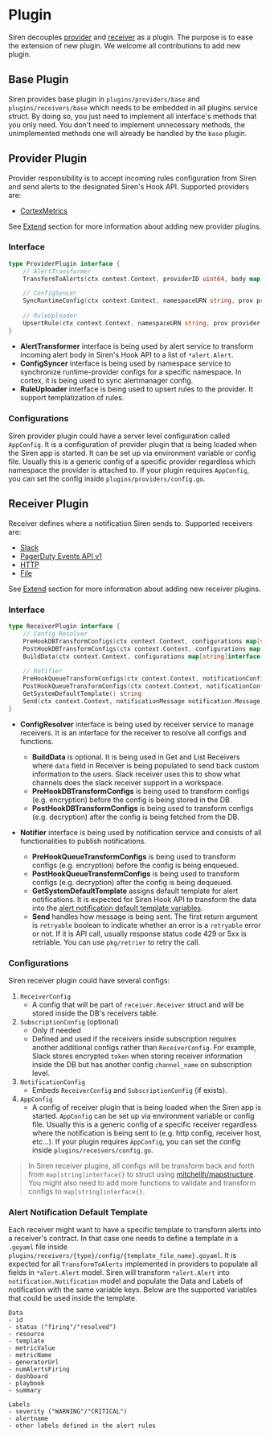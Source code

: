 # Plugin

Siren decouples [provider](#provider-plugin) and [receiver](#receiver-plugin) as a plugin. The purpose is to ease the extension of new plugin. We welcome all contributions to add new plugin. 

## Base Plugin

Siren provides base plugin in  `plugins/providers/base` and `plugins/receivers/base` which needs to be embedded in all plugins service struct. By doing so, you just need to implement all interface's methods that you only need. You don't need to implement unnecessary methods, the unimplemented methods one will already be handled by the `base` plugin. 


## Provider Plugin

Provider responsibility is to accept incoming rules configuration from Siren and send alerts to the designated Siren's Hook API. Supported providers are:

- [CortexMetrics](../providers/cortexmetrics.md)

See [Extend](../extend/adding_new_provider.md) section for more information about adding new provider plugins.
### Interface

```go
type ProviderPlugin interface {
	// AlertTransformer
	TransformToAlerts(ctx context.Context, providerID uint64, body map[string]interface{}) ([]*alert.Alert, int, error) 

	// ConfigSyncer
	SyncRuntimeConfig(ctx context.Context, namespaceURN string, prov provider.Provider) error
	
	// RuleUploader
	UpsertRule(ctx context.Context, namespaceURN string, prov provider.Provider, rl *rule.Rule, templateToUpdate *template.Template) error
}
```
- **AlertTransformer** interface is being used by alert service to transform incoming alert body in Siren's Hook API to a list of `*alert.Alert`.
- **ConfigSyncer** interface is being used by namespace service to synchronize runtime-provider configs for a specific namespace. In cortex, it is being used to sync alertmanager config.
- **RuleUploader** interface is being used to upsert rules to the provider. It support templatization of rules.

### Configurations

Siren provider plugin could have a server level configuration called `AppConfig`. It is a configuration of provider plugin that is being loaded when the Siren app is started. It can be set up via environment variable or config file. Usually this is a generic config of a specific provider regardless which namespace the provider is attached to. If your plugin requires `AppConfig`, you can set the config inside `plugins/providers/config.go`.


## Receiver Plugin

Receiver defines where a notification Siren sends to. Supported receivers are:

- [Slack](../receivers/slack.md)
- [PagerDuty Events API v1](../receivers/pagerduty.md)
- [HTTP](../receivers/http.md)
- [File](../receivers/file.md)

See [Extend](../extend/adding_new_receiver.md) section for more information about adding new receiver plugins.

### Interface

```go
type ReceiverPlugin interface {
	// Config Resolver
	PreHookDBTransformConfigs(ctx context.Context, configurations map[string]interface{}) (map[string]interface{}, error)
	PostHookDBTransformConfigs(ctx context.Context, configurations map[string]interface{}) (map[string]interface{}, error)
	BuildData(ctx context.Context, configurations map[string]interface{}) (map[string]interface{}, error)
	
	// Notifier
	PreHookQueueTransformConfigs(ctx context.Context, notificationConfigMap map[string]interface{}) (map[string]interface{}, error)
	PostHookQueueTransformConfigs(ctx context.Context, notificationConfigMap map[string]interface{}) (map[string]interface{}, error)
	GetSystemDefaultTemplate() string
	Send(ctx context.Context, notificationMessage notification.Message) (bool, error)
}
```

- **ConfigResolver** interface is being used by receiver service to manage receivers. It is an interface for the receiver to resolve all configs and functions.
	- **BuildData** is optional. It is being used in Get and List Receivers where `data` field in Receiver is being populated to send back custom information to the users. Slack receiver uses this to show what channels does the slack receiver support in a workspace.
	- **PreHookDBTransformConfigs** is being used to transform configs (e.g. encryption) before the config is being stored in the DB.
	- **PostHookDBTransformConfigs** is being used to transform configs (e.g. decryption) after the config is being fetched from the DB.

- **Notifier** interface is being used by notification service and consists of all functionalities to publish notifications.
	- **PreHookQueueTransformConfigs** is being used to transform configs (e.g. encryption) before the config is being enqueued.
	- **PostHookQueueTransformConfigs** is being used to transform configs (e.g. decryption) after the config is being dequeued.
	- **GetSystemDefaultTemplate** assigns default template for alert notifications. It is expected for Siren Hook API to transform the data into the [alert notification default template variables](#alert-notification-default-template).
	- **Send** handles how message is being sent. The first return argument is `retryable` boolean to indicate whether an error is a `retryable` error or not. If it is API call, usually response status code 429 or 5xx is retriable. You can use `pkg/retrier` to retry the call.

### Configurations

Siren receiver plugin could have several configs: 
1. `ReceiverConfig`
	- A config that will be part of `receiver.Receiver` struct and will be stored inside the DB's receivers table.
2. `SubscriptionConfig` (optional)
	- Only if needed
	- Defined and used if the receivers inside subscription requires another additional configs rather than `ReceiverConfig`. For example, Slack stores encrypted `token` when storing receiver information inside the DB but has another config `channel_name` on subscription level.
3. `NotificationConfig`
	- Embeds `ReceiverConfig` and `SubscriptionConfig` (if exists).
4. `AppConfig`
	- A config of receiver plugin that is being loaded when the Siren app is started. `AppConfig` can be set up via environment variable or config file. Usually this is a generic config of a specific receiver regardless where the notification is being sent to (e.g. http config, receiver host, etc...). If your plugin requires `AppConfig`, you can set the config inside `plugins/receivers/config.go`.

> In Siren receiver plugins, all configs will be transform back and forth from `map[string]interface{}` to struct using [mitchellh/mapstructure](https://github.com/mitchellh/mapstructure). You might also need to add more functions to validate and transform configs to `map[string]interface{}`.

### Alert Notification Default Template

Each receiver might want to have a specific template to transform alerts into a receiver's contract. In that case one needs to define a template in a `.goyaml` file inside `plugins/receivers/{type}/config/{template_file_name}.goyaml`. It is expected for all `TransformToAlerts` implemented in providers to populate all fields in `*alert.Alert` model. Siren will transform `*alert.Alert` into `notification.Notification` model and populate the Data and Labels of notification with the same variable keys. Below are the supported variables that could be used inside the template.

```
Data
- id
- status ("firing"/"resolved")
- resource
- template
- metricValue
- metricName
- generatorUrl
- numAlertsFiring
- dashboard
- playbook
- summary

Labels
- severity ("WARNING"/"CRITICAL")
- alertname
- other labels defined in the alert rules
```